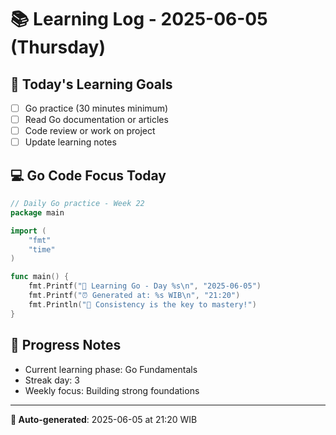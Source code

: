 # 📚 Learning Log - 2025-06-05 (Thursday)

## 🎯 Today's Learning Goals
- [ ] Go practice (30 minutes minimum)
- [ ] Read Go documentation or articles
- [ ] Code review or work on project
- [ ] Update learning notes

## 💻 Go Code Focus Today
```go
// Daily Go practice - Week 22
package main

import (
    "fmt"
    "time"
)

func main() {
    fmt.Printf("🚀 Learning Go - Day %s\n", "2025-06-05")
    fmt.Printf("⏰ Generated at: %s WIB\n", "21:20")
    fmt.Println("💪 Consistency is the key to mastery!")
}
```

## 🌟 Progress Notes
- Current learning phase: Go Fundamentals
- Streak day: 3
- Weekly focus: Building strong foundations

---
**🤖 Auto-generated**: 2025-06-05 at 21:20 WIB
